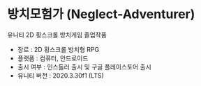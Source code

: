 # 방치모험가 (Neglect-Adventurer)
유니티 2D 횡스크롤 방치게임 졸업작품


- 장르 : 2D 횡스크롤 방치형 RPG
- 플랫폼 : 컴퓨터, 안드로이드
- 출시 여부 : 인스톨러 출시 및 구글 플레이스토어 출시
- 유니티 버전 : 2020.3.30f1 (LTS)

